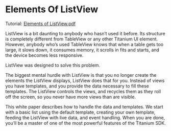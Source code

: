 # Elements Of ListView

Tutorial: [Elements of ListView.pdf](https://github.com/appcelerator-services/ElementsOfListView/blob/master/Elements%20of%20ListView.pdf?raw=true)

ListView is a bit daunting to anybody who hasn’t used it before. Its structure is completely different from TableView or any other Titanium UI element. However, anybody who’s used TableView knows that when a table gets too large, it slows down, it consumes memory, it scrolls in fits and starts, and the device becomes less responsive.

ListView was designed to solve this problem.

The biggest mental hurdle with ListView is that you no longer create the elements the ListView displays, ListView does that for you. Instead of views you have templates, and you provide the data necessary to fill these templates. The ListView controls the views, and recycles them as they roll off the screen, so you never have more views than are visible.

This white paper describes how to handle the data and templates. We start with a basic list using the default template, creating your own template, feeding the ListView with live data, and event handling. When you are done, you’ll be a master of one of the most powerful features of the Titanium SDK.



